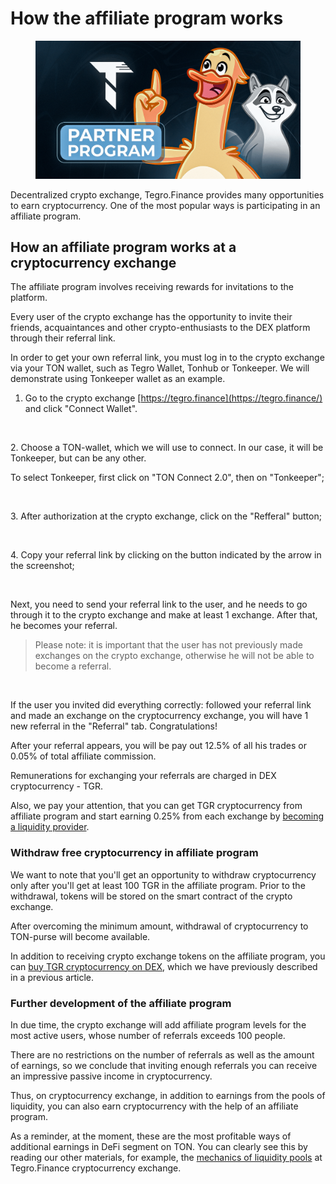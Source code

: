 # How the affiliate program works

<figure><img src="../../.gitbook/assets/image (80).png" alt=""><figcaption></figcaption></figure>

Decentralized crypto exchange, Tegro.Finance provides many opportunities to earn cryptocurrency. One of the most popular ways is participating in an affiliate program.

## How an affiliate program works at a cryptocurrency exchange <a href="#header-0" id="header-0"></a>

The affiliate program involves receiving rewards for invitations to the platform.

Every user of the crypto exchange has the opportunity to invite their friends, acquaintances and other crypto-enthusiasts to the DEX platform through their referral link.

In order to get your own referral link, you must log in to the crypto exchange via your TON wallet, such as Tegro Wallet, Tonhub or Tonkeeper. We will demonstrate using Tonkeeper wallet as an example.

1. Go to the crypto exchange [https://tegro.finance](https://tegro.finance/) and click "Connect Wallet".

<figure><img src="https://academy-public.coinmarketcap.com/optimized-uploads/20b3a1bd4b604f0fac6e9771b62e8a37.png" alt=""><figcaption></figcaption></figure>

2\. Choose a TON-wallet, which we will use to connect. In our case, it will be Tonkeeper, but can be any other.

To select Tonkeeper, first click on "TON Connect 2.0", then on "Tonkeeper";

<figure><img src="https://academy-public.coinmarketcap.com/optimized-uploads/3e0597de7cba4f86ba020339003c6bd3.png" alt=""><figcaption></figcaption></figure>

3\. After authorization at the crypto exchange, click on the "Refferal" button;

<figure><img src="https://academy-public.coinmarketcap.com/optimized-uploads/6781aa215f9b472db8cc5a1967ca2a16.png" alt=""><figcaption></figcaption></figure>

4\. Copy your referral link by clicking on the button indicated by the arrow in the screenshot;

<figure><img src="https://academy-public.coinmarketcap.com/optimized-uploads/e7c838a984644982b27542c377049f08.png" alt=""><figcaption></figcaption></figure>

Next, you need to send your referral link to the user, and he needs to go through it to the crypto exchange and make at least 1 exchange. After that, he becomes your referral.

> Please note: it is important that the user has not previously made exchanges on the crypto exchange, otherwise he will not be able to become a referral.

<figure><img src="https://academy-public.coinmarketcap.com/optimized-uploads/2d50f53ceb91468c9f615b67b358594b.png" alt=""><figcaption></figcaption></figure>

If the user you invited did everything correctly: followed your referral link and made an exchange on the cryptocurrency exchange, you will have 1 new referral in the "Referral" tab. Congratulations!

After your referral appears, you will be pay out 12.5% of all his trades or 0.05% of total affiliate commission.

Remunerations for exchanging your referrals are charged in DEX cryptocurrency - TGR.

Also, we pay your attention, that you can get TGR cryptocurrency from affiliate program and start earning 0.25% from each exchange by [becoming a liquidity provider](https://coinmarketcap.com/community/articles/63c693ed13885330f3459766).

### Withdraw free cryptocurrency in affiliate program <a href="#withdraw-free-cryptocurrency-in-affiliate-program" id="withdraw-free-cryptocurrency-in-affiliate-program"></a>

We want to note that you'll get an opportunity to withdraw cryptocurrency only after you'll get at least 100 TGR in the affiliate program. Prior to the withdrawal, tokens will be stored on the smart contract of the crypto exchange.

After overcoming the minimum amount, withdrawal of cryptocurrency to TON-purse will become available.

In addition to receiving crypto exchange tokens on the affiliate program, you can [buy TGR cryptocurrency on DEX](https://coinmarketcap.com/community/articles/63c690ba71209a6836b774e9/), which we have previously described in a previous article.

### Further development of the affiliate program <a href="#further-development-of-the-affiliate-program" id="further-development-of-the-affiliate-program"></a>

In due time, the crypto exchange will add affiliate program levels for the most active users, whose number of referrals exceeds 100 people.

There are no restrictions on the number of referrals as well as the amount of earnings, so we conclude that inviting enough referrals you can receive an impressive passive income in cryptocurrency.

Thus, on cryptocurrency exchange, in addition to earnings from the pools of liquidity, you can also earn cryptocurrency with the help of an affiliate program.

As a reminder, at the moment, these are the most profitable ways of additional earnings in DeFi segment on TON. You can clearly see this by reading our other materials, for example, the [mechanics of liquidity pools](https://coinmarketcap.com/community/articles/63d7e17199c3ab4f9a4e786b/) at Tegro.Finance cryptocurrency exchange.
